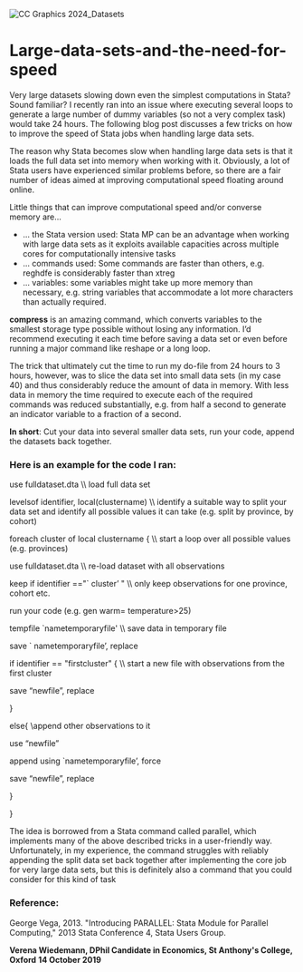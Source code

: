 
![CC Graphics 2024_Datasets](https://github.com/csae-coders-corner/Large-data-sets-and-the-need-for-speed/assets/148211163/14e983b0-9374-400c-bb5b-239046a9e42d)

# Large-data-sets-and-the-need-for-speed
Very large datasets slowing down even the simplest computations in Stata? Sound familiar? I recently ran into an issue where executing several loops to generate a large number of dummy variables (so not a very complex task) would take 24 hours. The following blog post discusses a few tricks on how to improve the speed of Stata jobs when handling large data sets. 

The reason why Stata becomes slow when handling large data sets is that it loads the full data set into memory when working with it. Obviously, a lot of Stata users have experienced similar problems before, so there are a fair number of ideas aimed at improving computational speed floating around online. 

Little things that can improve computational speed and/or converse memory are…

- … the Stata version used: Stata MP can be an advantage when working with large data sets as it exploits available capacities across multiple cores for computationally intensive tasks
- … commands used: Some commands are faster than others, e.g. reghdfe is considerably faster than xtreg
- … variables: some variables might take up more memory than necessary, e.g. string variables that accommodate a lot more characters than actually required. 

**compress** is an amazing command, which converts variables to the smallest storage type possible without losing any information. I’d recommend executing it each time before saving a data set or even before running a major command like reshape or a long loop.

The trick that ultimately cut the time to run my do-file from 24 hours to 3 hours, however, was to slice the data set into small data sets (in my case 40) and thus considerably reduce the amount of data in memory. With less data in memory the time required to execute each of the required commands was reduced substantially, e.g. from half a second to generate an indicator variable to a fraction of a second.

**In short**: Cut your data into several smaller data sets, run your code, append the datasets back together. 


### Here is an example for the code I ran:

use fulldataset.dta				\\\ load full data set

levelsof identifier, local(clustername)      \\\ identify a suitable way to split your data set and identify all possible values it can take (e.g. split by province, by cohort)

foreach cluster of local clustername {     		\\\ start a loop over all possible values (e.g. provinces)

use fulldataset.dta 				\\\ re-load dataset with all observations

keep if identifier =="` cluster’ "            \\\ only keep observations for one province, cohort etc.

run your code (e.g. gen warm= temperature>25)

tempfile `nametemporaryfile'                 \\\ save data in temporary file

save ` nametemporaryfile’, replace

if identifier == "firstcluster" {            \\\ start a new file with observations from the first cluster

save “newfile”, replace

}

else{                                                                                                 \\append other observations to it

use “newfile”

append using `nametemporaryfile’, force

save “newfile”, replace

}

}

The idea is borrowed from a Stata command called parallel, which implements many of the above described tricks in a user-friendly way. Unfortunately, in my experience, the command struggles with reliably appending the split data set back together after implementing the core job for very large data sets, but this is definitely also a command that you could consider for this kind of task

### Reference:
George Vega, 2013. "Introducing PARALLEL: Stata Module for Parallel Computing," 2013 Stata Conference 4, Stata Users Group.

**Verena Wiedemann, DPhil Candidate in Economics, St Anthony's College, Oxford**
**14 October 2019**

